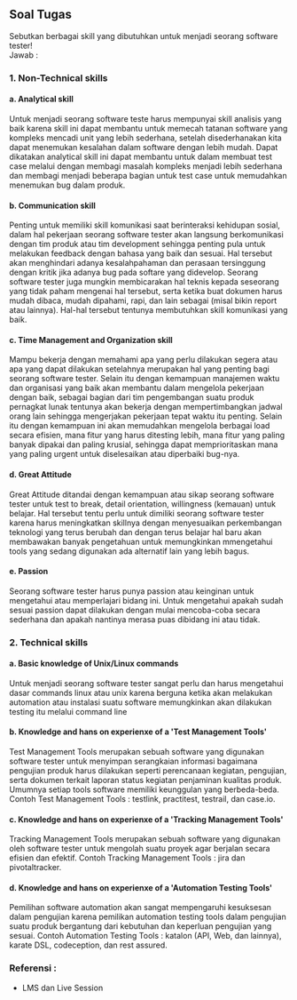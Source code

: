 ## Soal Tugas
Sebutkan berbagai skill yang dibutuhkan untuk menjadi seorang software tester!\
Jawab : 

### 1. Non-Technical skills
#### a. Analytical skill 
Untuk menjadi seorang software teste harus mempunyai skill analisis yang baik karena skill ini dapat membantu untuk memecah tatanan software yang kompleks mencadi unit yang lebih sederhana, setelah disederhanakan kita dapat menemukan kesalahan dalam software dengan lebih mudah. Dapat dikatakan analytical skill ini dapat membantu untuk dalam membuat test case melalui dengan membagi masalah kompleks menjadi lebih sederhana dan membagi menjadi beberapa bagian untuk test case untuk memudahkan menemukan bug dalam produk.
#### b. Communication skill
Penting untuk memiliki skill komunikasi saat berinteraksi kehidupan sosial, dalam hal pekerjaan seorang software tester akan langsung berkomunikasi dengan tim produk atau tim development sehingga penting pula untuk melakukan feedback dengan bahasa yang baik dan sesuai. Hal tersebut akan menghindari adanya kesalahpahaman dan perasaan tersinggung dengan kritik jika adanya bug pada softare yang didevelop. Seorang software tester juga mungkin membicarakan hal teknis kepada seseorang yang tidak paham mengenai hal tersebut, serta ketika buat dokumen harus mudah dibaca, mudah dipahami, rapi, dan lain sebagai (misal bikin report atau lainnya). Hal-hal tersebut tentunya membutuhkan skill komunikasi yang baik.
#### c. Time Management and Organization skill
Mampu bekerja dengan memahami apa yang perlu dilakukan segera atau apa yang dapat dilakukan setelahnya merupakan hal yang penting bagi seorang software tester. Selain itu dengan kemampuan manajemen waktu dan organisasi yang baik akan membantu dalam mengelola pekerjaan dengan baik, sebagai bagian dari tim pengembangan suatu produk pernagkat lunak tentunya akan bekerja dengan mempertimbangkan jadwal orang lain sehingga mengerjakan pekerjaan tepat waktu itu penting. Selain itu dengan kemampuan ini akan memudahkan mengelola berbagai load secara efisien, mana fitur yang harus ditesting lebih, mana fitur yang paling banyak dipakai dan paling krusial, sehingga dapat memprioritaskan mana yang paling urgent untuk diselesaikan atau diperbaiki bug-nya. 
#### d. Great Attitude
Great Attitude ditandai dengan kemampuan atau sikap seorang software tester untuk test to break, detail orientation, willingness (kemauan) untuk belajar. Hal tersebut tentu perlu untuk dimiliki seorang software tester karena harus meningkatkan skillnya dengan menyesuaikan perkembangan teknologi yang terus berubah dan dengan terus belajar hal baru akan membawakan banyak pengetahuan untuk memungkinkan mmengetahui tools yang sedang digunakan ada alternatif lain yang lebih bagus.
#### e. Passion
Seorang software tester harus punya passion atau keinginan untuk mengetahui atau memperlajari bidang ini. Untuk mengetahui apakah sudah sesuai passion dapat dilakukan dengan mulai mencoba-coba secara sederhana dan apakah nantinya merasa puas dibidang ini atau tidak. 

### 2. Technical skills
#### a. Basic knowledge of Unix/Linux commands
Untuk menjadi seorang software tester sangat perlu dan harus mengetahui dasar commands linux atau unix karena berguna ketika akan melakukan automation atau instalasi suatu software memungkinkan akan dilakukan testing itu melalui command line
#### b. Knowledge and hans on experienxe of a 'Test Management Tools' 
Test Management Tools merupakan sebuah software yang digunakan software tester untuk menyimpan serangkaian informasi bagaimana pengujian produk harus dilakukan seperti perencanaan kegiatan, pengujian, serta dokumen terkait laporan status kegiatan penjaminan kualitas produk. Umumnya setiap tools software memiliki keunggulan yang berbeda-beda. Contoh Test Management Tools : testlink, practitest, testrail, dan case.io.
#### c. Knowledge and hans on experienxe of a 'Tracking Management Tools'
Tracking Management Tools merupakan sebuah software yang digunakan oleh software tester untuk mengolah suatu proyek agar berjalan secara efisien dan efektif. Contoh Tracking Management Tools : jira dan pivotaltracker.
#### d. Knowledge and hans on experienxe of a 'Automation Testing Tools'
 Pemilihan software automation akan sangat mempengaruhi kesuksesan dalam pengujian karena pemilikan automation testing tools dalam pengujian suatu produk bergantung dari kebutuhan dan keperluan pengujian yang sesuai. Contoh Automation Testing Tools : katalon (API, Web, dan lainnya), karate DSL, codeception, dan rest assured.

### Referensi : 
- LMS dan Live Session
